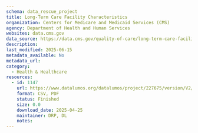 ```yaml
---
schema: data_rescue_project 
title: Long-Term Care Facility Characteristics
organization: Centers for Medicare and Medicaid Services (CMS)
agency: Department of Health and Human Services
websites: data.cms.gov
data_source: https://data.cms.gov/quality-of-care/long-term-care-facility-characteristics
description: 
last_modified: 2025-06-15
metadata_available: No
metadata_url: 
category:
  - Health & Healthcare 
resources:
  - id: 1147
    url: https://www.datalumos.org/datalumos/project/227675/version/V2/view
    format: CSV, PDF
    status: Finished
    size: 0.0
    download_date: 2025-04-25
    maintainer: DRP, DL
    notes: 
---
```

